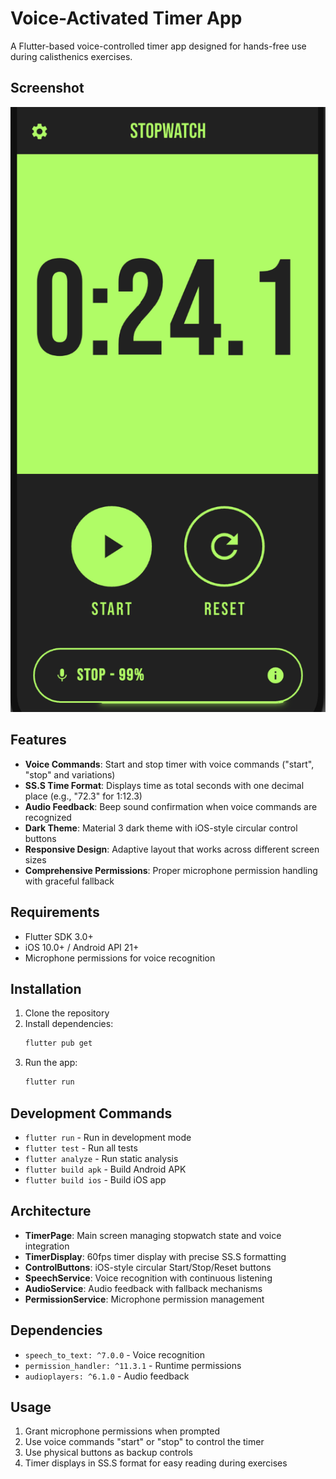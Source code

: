 # Voice-Activated Timer App

A Flutter-based voice-controlled timer app designed for hands-free use during calisthenics exercises.

## Screenshot

![App Screenshot](screenshot/screenshot.png)

## Features

- **Voice Commands**: Start and stop timer with voice commands ("start", "stop" and variations)
- **SS.S Time Format**: Displays time as total seconds with one decimal place (e.g., "72.3" for 1:12.3)
- **Audio Feedback**: Beep sound confirmation when voice commands are recognized
- **Dark Theme**: Material 3 dark theme with iOS-style circular control buttons
- **Responsive Design**: Adaptive layout that works across different screen sizes
- **Comprehensive Permissions**: Proper microphone permission handling with graceful fallback

## Requirements

- Flutter SDK 3.0+
- iOS 10.0+ / Android API 21+
- Microphone permissions for voice recognition

## Installation

1. Clone the repository
2. Install dependencies:
   ```bash
   flutter pub get
   ```
3. Run the app:
   ```bash
   flutter run
   ```

## Development Commands

- `flutter run` - Run in development mode
- `flutter test` - Run all tests
- `flutter analyze` - Run static analysis
- `flutter build apk` - Build Android APK
- `flutter build ios` - Build iOS app

## Architecture

- **TimerPage**: Main screen managing stopwatch state and voice integration
- **TimerDisplay**: 60fps timer display with precise SS.S formatting
- **ControlButtons**: iOS-style circular Start/Stop/Reset buttons
- **SpeechService**: Voice recognition with continuous listening
- **AudioService**: Audio feedback with fallback mechanisms
- **PermissionService**: Microphone permission management

## Dependencies

- `speech_to_text: ^7.0.0` - Voice recognition
- `permission_handler: ^11.3.1` - Runtime permissions
- `audioplayers: ^6.1.0` - Audio feedback

## Usage

1. Grant microphone permissions when prompted
2. Use voice commands "start" or "stop" to control the timer
3. Use physical buttons as backup controls
4. Timer displays in SS.S format for easy reading during exercises
